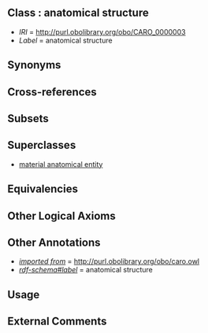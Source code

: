 
## Class : anatomical structure

 * *IRI* = http://purl.obolibrary.org/obo/CARO_0000003
 * *Label* = anatomical structure

## Synonyms


## Cross-references


## Subsets


## Superclasses

 * [material anatomical entity](../../CARO/06/CARO_0000006.md)

## Equivalencies


## Other Logical Axioms


## Other Annotations

 * *[imported from](../../IAO/12/IAO_0000412.md)* = http://purl.obolibrary.org/obo/caro.owl
 * *[rdf-schema#label](../../el/rdf-schema#label.md)* = anatomical structure

## Usage


## External Comments

